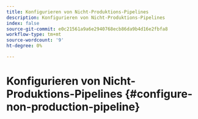 ```yaml
---
title: Konfigurieren von Nicht-Produktions-Pipelines
description: Konfigurieren von Nicht-Produktions-Pipelines
index: false
source-git-commit: e0c21561a9a6e2940768ecb86da9b4d16e2fbfa8
workflow-type: tm+mt
source-wordcount: '9'
ht-degree: 0%

---
```



# Konfigurieren von Nicht-Produktions-Pipelines {#configure-non-production-pipeline}

